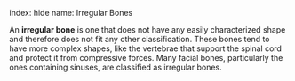 index: hide
name: Irregular Bones

An  **irregular bone** is one that does not have any easily characterized shape and therefore does not fit any other classification. These bones tend to have more complex shapes, like the vertebrae that support the spinal cord and protect it from compressive forces. Many facial bones, particularly the ones containing sinuses, are classified as irregular bones.
